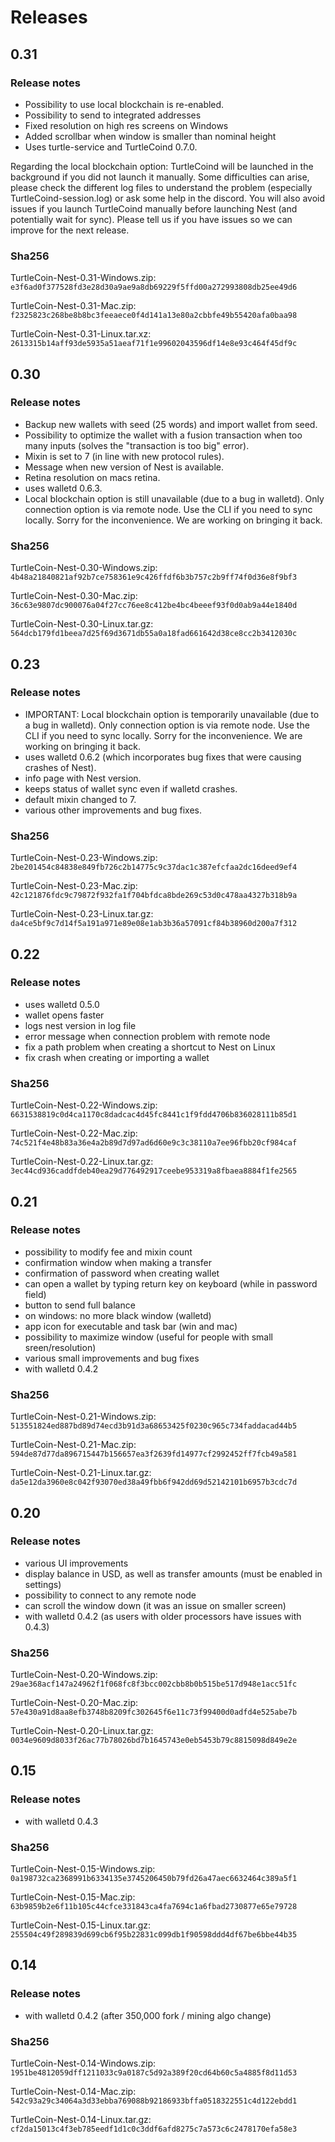 # Releases

## 0.31

### Release notes

- Possibility to use local blockchain is re-enabled.
- Possibility to send to integrated addresses
- Fixed resolution on high res screens on Windows
- Added scrollbar when window is smaller than nominal height
- Uses turtle-service and TurtleCoind 0.7.0.

Regarding the local blockchain option: TurtleCoind will be launched in the background if you did not launch it manually. Some difficulties can arise, please check the different log files to understand the problem (especially TurtleCoind-session.log) or ask some help in the discord. You will also avoid issues if you launch TurtleCoind manually before launching Nest (and potentially wait for sync). Please tell us if you have issues so we can improve for the next release. 

### Sha256

TurtleCoin-Nest-0.31-Windows.zip:
`e3f6ad0f377528fd3e28d30a9ae9a8db69229f5ffd00a272993808db25ee49d6`

TurtleCoin-Nest-0.31-Mac.zip:
`f2325823c268be8b8bc3feeaece0f4d141a13e80a2cbbfe49b55420afa0baa98`

TurtleCoin-Nest-0.31-Linux.tar.xz:
`2613315b14aff93de5935a51aeaf71f1e99602043596df14e8e93c464f45df9c`

## 0.30

### Release notes

- Backup new wallets with seed (25 words) and import wallet from seed.
- Possibility to optimize the wallet with a fusion transaction when too many inputs (solves the "transaction is too big" error).
- Mixin is set to 7 (in line with new protocol rules).
- Message when new version of Nest is available.
- Retina resolution on macs retina.
- uses walletd 0.6.3.
- Local blockchain option is still unavailable (due to a bug in walletd). Only connection option is via remote node. Use the CLI if you need to sync locally. Sorry for the inconvenience. We are working on bringing it back.

### Sha256

TurtleCoin-Nest-0.30-Windows.zip:
`4b48a21840821af92b7ce758361e9c426ffdf6b3b757c2b9ff74f0d36e8f9bf3`

TurtleCoin-Nest-0.30-Mac.zip:
`36c63e9807dc900076a04f27cc76ee8c412be4bc4beeef93f0d0ab9a44e1840d`

TurtleCoin-Nest-0.30-Linux.tar.gz:
`564dcb179fd1beea7d25f69d3671db55a0a18fad661642d38ce8cc2b3412030c`

## 0.23

### Release notes

- IMPORTANT: Local blockchain option is temporarily unavailable (due to a bug in walletd). Only connection option is via remote node. Use the CLI if you need to sync locally. Sorry for the inconvenience. We are working on bringing it back.
- uses walletd 0.6.2 (which incorporates bug fixes that were causing crashes of Nest).
- info page with Nest version.
- keeps status of wallet sync even if walletd crashes.
- default mixin changed to 7.
- various other improvements and bug fixes.

### Sha256

TurtleCoin-Nest-0.23-Windows.zip:
`2be201454c84838e849fb726c2b14775c9c37dac1c387efcfaa2dc16deed9ef4`

TurtleCoin-Nest-0.23-Mac.zip:
`42c121876fdc9c79872f932fa1f704bfdca8bde269c53d0c478aa4327b318b9a`

TurtleCoin-Nest-0.23-Linux.tar.gz:
`da4ce5bf9c7d14f5a191a971e89e08e1ab3b36a57091cf84b38960d200a7f312`

## 0.22

### Release notes

- uses walletd 0.5.0
- wallet opens faster
- logs nest version in log file
- error message when connection problem with remote node
- fix a path problem when creating a shortcut to Nest on Linux
- fix crash when creating or importing a wallet

### Sha256

TurtleCoin-Nest-0.22-Windows.zip:
`6631538819c0d4ca1170c8dadcac4d45fc8441c1f9fdd4706b836028111b85d1`

TurtleCoin-Nest-0.22-Mac.zip:
`74c521f4e48b83a36e4a2b89d7d97ad6d60e9c3c38110a7ee96fbb20cf984caf`

TurtleCoin-Nest-0.22-Linux.tar.gz:
`3ec44cd936caddfdeb40ea29d776492917ceebe953319a8fbaea8884f1fe2565`

## 0.21

### Release notes

- possibility to modify fee and mixin count
- confirmation window when making a transfer
- confirmation of password when creating wallet
- can open a wallet by typing return key on keyboard (while in password field)
- button to send full balance
- on windows: no more black window (walletd)
- app icon for executable and task bar (win and mac)
- possibility to maximize window (useful for people with small sreen/resolution)
- various small improvements and bug fixes
- with walletd 0.4.2

### Sha256

TurtleCoin-Nest-0.21-Windows.zip:
`513551824ed887bd89d74ecd3b91d3a68653425f0230c965c734faddacad44b5`

TurtleCoin-Nest-0.21-Mac.zip:
`594de87d77da896715447b156657ea3f2639fd14977cf2992452ff7fcb49a581`

TurtleCoin-Nest-0.21-Linux.tar.gz:
`da5e12da3960e8c042f93070ed38a49fbb6f942dd69d52142101b6957b3cdc7d`

## 0.20

### Release notes

- various UI improvements
- display balance in USD, as well as transfer amounts (must be enabled in settings)
- possibility to connect to any remote node
- can scroll the window down (it was an issue on smaller screen)
- with walletd 0.4.2 (as users with older processors have issues with 0.4.3)

### Sha256

TurtleCoin-Nest-0.20-Windows.zip:
`29ae368acf147a24962f1f068fc8f3bcc002cbb8b0b515be517d948e1acc51fc`

TurtleCoin-Nest-0.20-Mac.zip:
`57e430a91d8aa8efb3748b8209fc302645f6e11c73f99400d0adfd4e525abe7b`

TurtleCoin-Nest-0.20-Linux.tar.gz:
`0034e9609d8033f26ac77b78026bd7b1645743e0eb5453b79c8815098d849e2e`

## 0.15

### Release notes

- with walletd 0.4.3

### Sha256

TurtleCoin-Nest-0.15-Windows.zip:
`0a198732ca2368991b6334135e3745206450b79fd26a47aec6632464c389a5f1`

TurtleCoin-Nest-0.15-Mac.zip:
`63b9859b2e6f11b105c44cfce331843ca4fa7694c1a6fbad2730877e65e79728`

TurtleCoin-Nest-0.15-Linux.tar.gz:
`255504c49f289839d699cb6f95b22831c099db1f90598ddd4df67be6bbe44b35`

## 0.14

### Release notes

- with walletd 0.4.2 (after 350,000 fork / mining algo change)

### Sha256

TurtleCoin-Nest-0.14-Windows.zip:
`1951be4812059dff1211033c9a0187c5d92a389f20cd64b60c5a4885f8d11d53`

TurtleCoin-Nest-0.14-Mac.zip:
`542c93a29c34064a3d33ebba769088b92186933bffa0518322551c4d122ebdd1`

TurtleCoin-Nest-0.14-Linux.tar.gz:
`cf2da15013c4f3eb785eedf1d1c0c3ddf6afd8275c7a573c6c2478170efa58e3`

